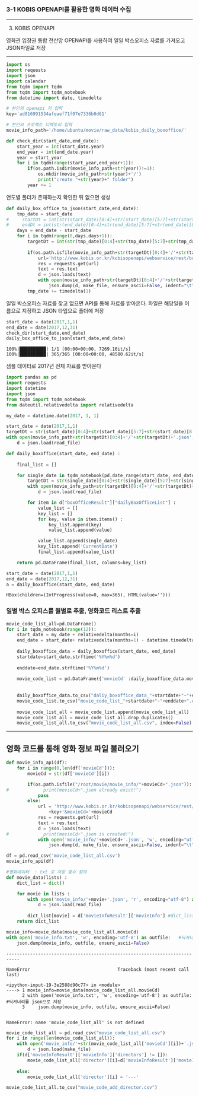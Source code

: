 
### 3-1 KOBIS OPENAPI를 활용한 영화 데이터 수집

--------------------------------------------------
3. KOBIS OPENAPI

영화관 입장권 통합 전산망 OPENAPI를 사용하여 일일 박스오피스 자료를 가져오고 JSON파일로 저장

--------------------------------------------------

```python
import os
import requests
import json
import calendar
from tqdm import tqdm
from tqdm import tqdm_notebook
from datetime import date, timedelta

# 본인의 openapi 키 입력
key='ad816991534afeaef71f07e7336b0d61'

# 본인의 프로젝트 디렉토리 입력
movie_info_path='/home/ubuntu/movie/raw_data/kobis_daily_boxoffice/'
```

```python
def check_dir(start_date,end_date):    
    start_year = int(start_date.year)
    end_year = int(end_date.year)
    year = start_year
    for i in tqdm(range(start_year,end_year+1)):        
        if(os.path.isdir(movie_info_path+str(year))!=1):
            os.mkdir(movie_info_path+str(year)+'/')
            print("create "+str(year)+" folder") 
        year += 1
```

연도별 폴더가 존재하는지 확인한 뒤 없으면 생성

```python
def daily_box_office_to_json(start_date,end_date):    
    tmp_date = start_date
#     startDt = int(str(start_date)[0:4]+str(start_date)[5:7]+str(start_date)[8:10])
#     endDt = int(str(end_date)[0:4]+str(end_date)[5:7]+str(end_date)[8:10])
    days = end_date - start_date
    for i in tqdm(range(0,days.days+1)):
        targetDt = int(str(tmp_date)[0:4]+str(tmp_date)[5:7]+str(tmp_date)[8:10])
        
        if(os.path.isfile(movie_info_path+str(targetDt)[0:4]+'/'+str(targetDt)+'.json')!=1):
            url='http://www.kobis.or.kr/kobisopenapi/webservice/rest/boxoffice/searchDailyBoxOfficeList.json?key='+key+'&targetDt='+str(targetDt)
            res = requests.get(url)
            text = res.text
            d = json.loads(text)
            with open(movie_info_path+str(targetDt)[0:4]+'/'+str(targetDt)+'.json', 'w', encoding="utf-8") as make_file:
                json.dump(d, make_file, ensure_ascii=False, indent="\t")
        tmp_date += timedelta(1)
```

일일 박스오피스 자료를 찾고 없으면 API를 통해 자료를 받아온다. 파일은 해당일을 이름으로 지정하고 JSON 타입으로 폴더에 저장

```python
start_date = date(2017,1,1)
end_date = date(2017,12,31)
check_dir(start_date,end_date)
daily_box_office_to_json(start_date,end_date)
```

    100%|██████████| 1/1 [00:00<00:00, 7269.16it/s]
    100%|██████████| 365/365 [00:00<00:00, 48580.62it/s]


샘플 데이터로 2017년 전체 자료를 받아온다

```python
import pandas as pd
import requests
import datetime
import json
from tqdm import tqdm_notebook
from dateutil.relativedelta import relativedelta

my_date = datetime.date(2017, 1, 1)
```

```python
start_date = date(2017,1,1)
targetDt = str(start_date)[0:4]+str(start_date)[5:7]+str(start_date)[8:10]
with open(movie_info_path+str(targetDt)[0:4]+'/'+str(targetDt)+'.json', 'r', encoding="utf-8") as read_file:
    d = json.load(read_file)
```

```python
def daily_boxoffice(start_date, end_date) :
    
    final_list = []

    for single_date in tqdm_notebook(pd.date_range(start_date, end_date)) :
        targetDt = str(single_date)[0:4]+str(single_date)[5:7]+str(single_date)[8:10]
        with open(movie_info_path+str(targetDt)[0:4]+'/'+str(targetDt)+'.json', 'r', encoding="utf-8") as read_file:
            d = json.load(read_file)

        for item in d["boxOfficeResult"]["dailyBoxOfficeList"] :
            value_list = []
            key_list = []
            for key, value in item.items() :
                key_list.append(key)
                value_list.append(value)

            value_list.append(single_date)
            key_list.append('CurrentDate')
            final_list.append(value_list)

    return pd.DataFrame(final_list, columns=key_list)
```

```python
start_date = date(2017,1,1)
end_date = date(2017,12,31)
a = daily_boxoffice(start_date, end_date)
```


    HBox(children=(IntProgress(value=0, max=365), HTML(value='')))


    


### 일별 박스 오피스를 월별로 추출, 영화코드 리스트 추출


```python
movie_code_list_all=pd.DataFrame()
for i in tqdm_notebook(range(12)):
    start_date = my_date + relativedelta(months=i)
    end_date = start_date+ relativedelta(months=1) - datetime.timedelta(days=1)
    
    daily_boxoffice_data = daily_boxoffice(start_date, end_date)
    startdate=start_date.strftime('%Y%m%d')
    
    enddate=end_date.strftime('%Y%m%d')
    
    movie_code_list = pd.DataFrame({'movieCd' :daily_boxoffice_data.movieCd.drop_duplicates(), 'movieNm':daily_boxoffice_data.movieNm.drop_duplicates(), 'director':'','Rate' : 0})
    
    
    daily_boxoffice_data.to_csv("daliy_boxoffice_data_"+startdate+"~"+enddate+".csv", index=False)
    movie_code_list.to_csv("movie_code_list_"+startdate+"~"+enddate+".csv", index=False)
    
    movie_code_list_all = movie_code_list.append(movie_code_list_all)
    movie_code_list_all = movie_code_list_all.drop_duplicates()
    movie_code_list_all.to_csv("movie_code_list_all.csv", index=False)
```

--------------------------------------------------------------
영화 코드를 통해 영화 정보 파일 불러오기
--------------------------------------------------------------

```python
def movie_info_api(df):
    for i in range(0,len(df['movieCd'])):
        movieCd = str(df['movieCd'][i])

        if(os.path.isfile("/root/movie/movie_info/"+movieCd+".json")):
#             print(movieCd+".json already exist!")
            pass
        else:
            url = 'http://www.kobis.or.kr/kobisopenapi/webservice/rest/movie/searchMovieInfo.json?key='\
                +key+'&movieCd='+movieCd    
            res = requests.get(url)
            text = res.text
            d = json.loads(text)
#             print(movieCd+".json is created!")
            with open('movie_info/'+movieCd+'.json', 'w', encoding="utf-8") as make_file:
                json.dump(d, make_file, ensure_ascii=False, indent="\t")
```

```python
df = pd.read_csv('movie_code_list_all.csv')
movie_info_api(df)
```

```python
#영화데이터  : txt 로 저장 함수 정의
def movie_data(lists) :    
    dict_list = dict()

    for movie in lists :
        with open('movie_info/'+movie+'.json', 'r', encoding="utf-8") as read_file:
            d = json.load(read_file)
        
        dict_list[movie] = d['movieInfoResult']['movieInfo'] #dict_list[movie] 가 있어야 append형식으로 됨. 없으면 마지막것만 추출
    return dict_list
```

```python
movie_info=movie_data(movie_code_list_all.movieCd) 
with open('movie_info.txt', 'w', encoding='utf-8') as outfile:   #딕셔너리를 json으로 저장
    json.dump(movie_info, outfile, ensure_ascii=False)
```


    ---------------------------------------------------------------------------

    NameError                                 Traceback (most recent call last)

    <ipython-input-19-3e2588d90c77> in <module>
    ----> 1 movie_info=movie_data(movie_code_list_all.movieCd)
          2 with open('movie_info.txt', 'w', encoding='utf-8') as outfile:   #딕셔너리를 json으로 저장
          3     json.dump(movie_info, outfile, ensure_ascii=False)


    NameError: name 'movie_code_list_all' is not defined


```python
movie_code_list_all = pd.read_csv("movie_code_list_all.csv")
for i in range(len(movie_code_list_all)):
    with open('movie_info/'+str(movie_code_list_all['movieCd'][i])+'.json', 'r', encoding="utf-8") as make_file:
        d = json.load(make_file)
    if(d['movieInfoResult']['movieInfo']['directors'] != []):
        movie_code_list_all['director'][i]=d['movieInfoResult']['movieInfo']['directors'][0]['peopleNm']
        
    else:
        movie_code_list_all['director'][i] = '---'
```

```python
movie_code_list_all.to_csv("movie_code_add_director.csv")
```

```python

```
